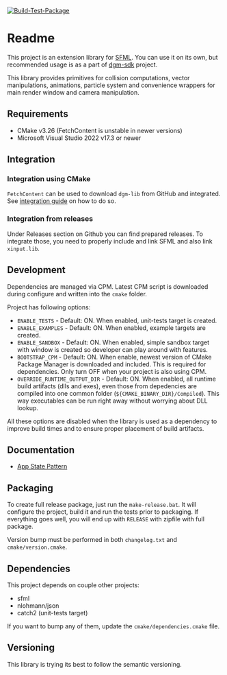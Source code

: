 [![Build-Test-Package](https://github.com/nerudaj/dgm-lib/actions/workflows/build-test-package.yml/badge.svg)](https://github.com/nerudaj/dgm-lib/actions/workflows/build-test-package.yml)

# Readme

This project is an extension library for [SFML](http://sfml-dev.org). You can use it on its own, but recommended usage is as a part of [dgm-sdk](https://github.com/nerudaj/dgm-lib) project.

This library provides primitives for collision computations, vector manipulations, animations, particle system and convenience wrappers for main render window and camera manipulation.

## Requirements

* CMake v3.26 (FetchContent is unstable in newer versions)
* Microsoft Visual Studio 2022 v17.3 or newer

## Integration

### Integration using CMake

`FetchContent` can be used to download `dgm-lib` from GitHub and integrated. See [integration guide](docs/integration.md) on how to do so.

### Integration from releases

Under Releases section on Github you can find prepared releases. To integrate those, you need to properly include and link SFML and also link `xinput.lib`.

## Development

Dependencies are managed via CPM. Latest CPM script is downloaded during configure and written into the `cmake` folder.

Project has following options:

 * `ENABLE_TESTS` - Default: ON. When enabled, unit-tests target is created.
 * `ENABLE_EXAMPLES` - Default: ON. When enabled, example targets are created.
 * `ENABLE_SANDBOX` - Default: ON. When enabled, simple sandbox target with window is created so developer can play around with features.
 * `BOOTSTRAP_CPM` - Default: ON. When enable, newest version of CMake Package Manager is downloaded and included. This is required for dependencies. Only turn OFF when your project is also using CPM.
 * `OVERRIDE_RUNTIME_OUTPUT_DIR` - Default: ON. When enabled, all runtime build artifacts (dlls and exes), even those from depedencies are compiled into one common folder (`${CMAKE_BINARY_DIR}/Compiled`). This way executables can be run right away without worrying about DLL lookup.

All these options are disabled when the library is used as a dependency to improve build times and to ensure proper placement of build artifacts.

## Documentation

 * [App State Pattern](docs/app.md)

## Packaging

To create full release package, just run the `make-release.bat`. It will configure the project, build it and run the tests prior to packaging. If everything goes well, you will end up with `RELEASE` with zipfile with full package.

Version bump must be performed in both `changelog.txt` and `cmake/version.cmake`.

## Dependencies

This project depends on couple other projects:

* sfml
* nlohmann/json
* catch2 (unit-tests target)

If you want to bump any of them, update the `cmake/dependencies.cmake` file.

## Versioning

This library is trying its best to follow the semantic versioning.

